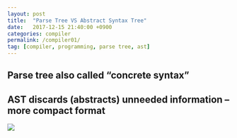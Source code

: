 ```yaml
---
layout: post
title:  "Parse Tree VS Abstract Syntax Tree"
date:   2017-12-15 21:40:00 +0900
categories: compiler
permalink: /compiler01/
tag: [compiler, programming, parse tree, ast]
---
```


## Parse tree also called “concrete syntax”
## AST discards (abstracts) unneeded information – more compact format

![](http://www.trilliwon.com/blog/images/ptvsast.jpeg)
